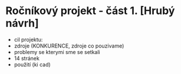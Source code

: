 # Ročníkový projekt - část 1. [Hrubý návrh]
- cil projektu: 
- zdroje (KONKURENCE, zdroje co pouzivame)
- problemy se kterymi sme se setkali
- 14 stránek
- použití (ki cad)
